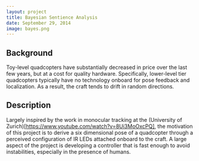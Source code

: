 ```yaml
---
layout: project
title: Bayesian Sentience Analysis
date: September 29, 2014
image: bayes.png
---
```


## Background
Toy-level quadcopters have substantially decreased in price over the last few years, but at a cost for quality hardware.  Specifically, lower-level tier quadcopters typically have no technology onboard for pose feedback and localization.  As a result, the craft tends to drift in random directions.

## Description
Largely inspired by the work in monocular tracking at the (University of Zurich)[https://www.youtube.com/watch?v=8Ui3MoOxcPQ], the motivation of this project is to derive a six dimensional pose of a quadcopter through a perceived configuration of IR LEDs attached onboard to the craft.  A large aspect of the project is developing a controller that is fast enough to avoid instabilities, especially in the presence of humans.
